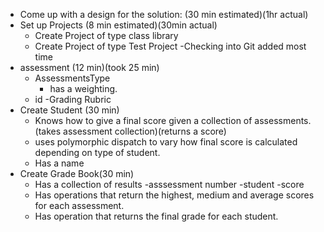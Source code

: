 - Come up with a design for the solution: (30 min estimated)(1hr actual)
- Set up Projects (8 min estimated)(30min actual)
	- Create Project of type class library
	- Create Project of type Test Project
	-Checking into Git added most time
- assessment (12 min)(took 25 min)
	-  AssessmentsType
		- has a weighting.
	- id
	-Grading Rubric
- Create Student (30 min)
	- Knows how to give a final score given a collection of assessments. (takes assessment collection)(returns a score)
	- uses polymorphic dispatch to vary how final score is calculated depending on type of student.
	- Has a name
- Create Grade Book(30 min)
	- Has a collection of results
		-asssessment number
		-student
		-score
	- Has operations that return the highest, medium and average scores for each assessment.
	- Has operation that returns the final grade for each student. 

	
	


